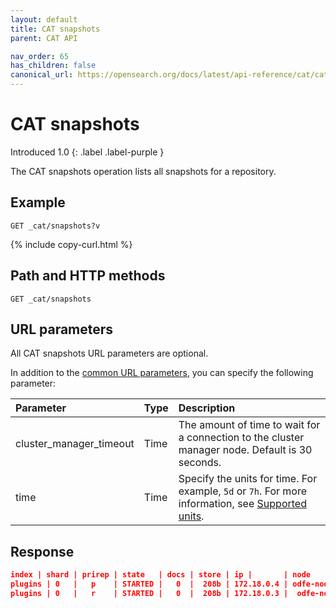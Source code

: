 ```yaml
---
layout: default
title: CAT snapshots
parent: CAT API

nav_order: 65
has_children: false
canonical_url: https://opensearch.org/docs/latest/api-reference/cat/cat-snapshots/
---
```


# CAT snapshots
Introduced 1.0
{: .label .label-purple }

The CAT snapshots operation lists all snapshots for a repository.

## Example

```
GET _cat/snapshots?v
```
{% include copy-curl.html %}

## Path and HTTP methods

```
GET _cat/snapshots
```

## URL parameters

All CAT snapshots URL parameters are optional.

In addition to the [common URL parameters]({{site.url}}{{site.baseurl}}/api-reference/cat/index), you can specify the following parameter:

Parameter | Type | Description
:--- | :--- | :---
cluster_manager_timeout | Time | The amount of time to wait for a connection to the cluster manager node. Default is 30 seconds.
time | Time | Specify the units for time. For example, `5d` or `7h`. For more information, see [Supported units]({{site.url}}{{site.baseurl}}/opensearch/units/).


## Response

```json
index | shard | prirep | state   | docs | store | ip |       | node
plugins | 0   |   p    | STARTED |   0  |  208b | 172.18.0.4 | odfe-node1
plugins | 0   |   r    | STARTED |   0  |  208b | 172.18.0.3 |  odfe-node2          
```
